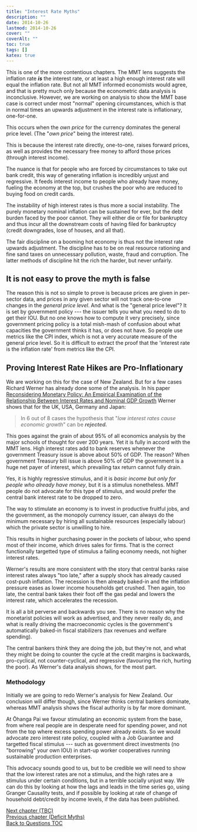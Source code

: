 ```yaml
---
title: "Interest Rate Myths"
description: ""
date: 2014-10-26
lastmod: 2014-10-26
cover: ""
coverAlt: ""
toc: true
tags: []
katex: true
---
```


This is one of the more contentious chapters. The MMT lens suggests the 
inflation rate **_is_** the interest rate, or at least a high enough 
interest rate will equal the inflation rate.
But not all MMT informed economists would agree, and that is pretty much only 
because the econometric data analysis is inconclusive. However, we are working 
on analysis to show the MMT base case is correct under most "normal" opening 
circumstances, which is that in normal times an upwards adjustment in the 
interest rate is inflationary, one-for-one. 

This occurs when the *own price* for the currency dominates the general price level. 
(The "*own price*" being the interest rate).

This is because the interest rate directly, one-to-one, raises forward prices, 
as well as provides the necessary free money to afford those prices (through interest income).

The nuance is that for people who are forced by circumstances to take out bank credit, 
this way of generating inflation is incredibly unjust and regressive. 
It feeds interest income to people who already have money, fueling the economy at the top, 
but crushes the poor who are reduced to buying food on credit cards.

The instability of high interest rates is thus more a social instability. 
The purely monetary nominal inflation can be sustained for ever, but the debt burden 
faced by the poor cannot. 
They will either die or file for bankruptcy and thus incur all the downstream costs 
of having filed for bankruptcy (credit downgrades, lose of houses, and all that).

The fair discipline on a booming hot economy is thus not the interest rate 
upwards adjustment. The discipline has to be on real resource rationing and 
fine sand taxes on unnecessary pollution, waste, fraud and corruption. The latter 
methods of discipline hit the rich the harder, but never unfairly.

## It is not easy to prove the myth is false

The reason this is not so simple to prove is because prices are given in 
per-sector data, and prices in any given sector will not track one-to-one 
changes in the *general price level*. And what is the "general price level"? 
It is set by government policy --- the issuer tells you what you need to do 
to get their IOU.  But no one knows how to compute it very precisely, since 
government pricing policy is a total mish-mash of confusion about what capacities 
the government thinks it has, or does not have. So people use metrics like the 
CPI index, which is not a very accurate measure of the general price level.
So it is difficult to extract the proof that the 'interest rate is the 
inflation rate' from metrics like the CPI.

## Proving Interest Rate Hikes are Pro-Inflationary

We are working on this for the case of New Zealand. But for a few cases 
Richard Werner has already done some of the analysis. In his paper 
[Reconsidering Monetary Policy: An Empirical Examination of the Relationship Between Interest Rates and Nominal GDP Growth](https://www.sciencedirect.com/science/article/pii/S1057521915001477)
Werner shows that for the UK, USA, Germany and Japan:

> In 6 out of 8 cases the hypothesis that "*low interest rates cause economic growth*" can be **_rejected._** 

This goes against the grain of about 95% of all economics analysis by the 
major schools of thought for over 200 years.
Yet it is fully in accord with the MMT lens. High interest rates add to 
bank reserves whenever the government Treasury issue is above about 50% of GDP.
The reason? When government Treasury bill issue is above 50% of GDP the 
government is a huge net payer of interest, which prevailing tax return 
cannot fully  drain.

Yes, it is highly regressive stimulus, and it is *basic income but only for people 
who already have money*, but it is a stimulus nonetheless.
MMT people do not advocate for this type of stimulus, and would prefer the 
central bank interest rate to be dropped to zero.

The way to stimulate an economy is to invest in productive fruitful jobs, 
and the government, as the monopoly currency issuer, can always do the minimum 
necessary by hiring all sustainable resources (especially labour) which the 
private sector is unwilling to hire.

This results in higher purchasing power in the pockets of labour, who spend most 
of their income, which drives sales for firms. That is the correct functionally 
targetted type of stimulus a failing economy needs, not higher interest rates.

Werner's results are more consistent with the story that central banks raise 
interest rates  always "too late," after a supply shock has already caused 
cost-push inflation. The recession is then already baked-in and the 
inflation pressure eases as lower income households get crushed. 
Then again, too late, the central bank takes their foot off the gas pedal and 
lowers the interest rate, which accelerates the recession.

It is all a bit perverse and backwards you see. There is no reason why the 
monetarist policies will work as advertised, and they never really do, and 
what is really driving the macroeconomic cycles is the government's automatically 
baked-in fiscal stabilizers (tax revenues and welfare spending).

The central bankers think they are doing the job, but they're not, 
and what they might be doing to counter the cycle at the credit margins is 
backwards, pro-cyclical, not counter-cyclical, and regressive 
(favouring the rich, hurting the poor). As Werner's data analysis shows, 
for the most part.


### Methodology

Initially we are going to redo Werner's analysis for New Zealand. 
Our conclusion will differ though, since Werner thinks central bankers dominate, 
whereas MMT analysis shows the fiscal authority is by far more dominant.

At Ōhanga Pai we favour stimulating an economic system from the base, 
from where real people are in desperate need for spending power, 
and not from the top where excess spending power already exists. 
So we would advocate zero interest rate policy, coupled with a Job Guarantee 
and targetted fiscal stimulus --- such as government direct investments 
(no "borrowing" your own IOU) in start-up worker cooperatives running 
sustainable production enterprises.

This advocacy sounds good to us, but to be credible we will need to show that 
the low interest rates are not a stimulus, and the high rates are a stimulus 
under certain conditions, but in a terrible socially unjust way.
We can do this by looking at how the lags and leads in the time series go, 
using Granger Causality tests, and if possible by looking at rate of change 
of household debt/credit by income levels, if the data has been published.



[Next chapter (TBC)](./)  
[Previous chapter (Deficit Myths)](../5_deficit_myths)  
[Back to Questions TOC](../)
